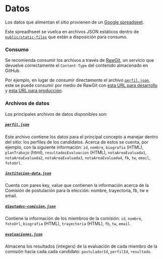 # Datos

Los datos que alimentan el sitio provienen de un [Google spreadseet](https://docs.google.com/spreadsheets/d/1pS2nfpWqdWsNHgZ6EtLGPFmrN_5zZRZShXd1BHJkR8k/pubhtml).

Este spreadhseet se vuelca en archivos JSON estáticos dentro de [`public/static-files`](public/static-files)
que están a disposición para consumo.

### Consumo

Se recomienda consumir los archivos a través de [RawGit](https://rawgit.com), un
servicio que devuelve correctamente el `Content-Type` del contenido almacenado en GitHub.

Por ejemplo, en lugar de consumir directamente el archivo [`perfil.json`](static-files/perfil.json),
este se puede consumir por medio de RawGit con [esta URL para desarrollo](https://rawgit.com/RedCiudadana/EleccionMP/master/public/static-files/perfil.json)
y [esta URL para producción](https://cdn.rawgit.com/RedCiudadana/EleccionMP/66272992/public/static-files/perfil.json).

### Archivos de datos

Los principales archivos de datos disponibles son:

##### [`perfil.json`](public/static-files/perfil.json)

Este archivo contiene los datos para el principal concepto a manejar dentro del sitio:
los perfiles de los candidatos. Acerca de estos se cuenta, por ejemplo, con la siguiente
información: `id`, `nombre`, `biografia` (HTML), `planTrabajo` (html), `resultadosEvaluacion` (HTML),
`notaAreaEvaluada1`, `notaAreaEvaluada2`, `notaAreaEvaluada3`, `notaAreaEvaluada4`,
`fb`, `tw`, `email`, `fotoUrl`.


##### [`institucion-data.json`](public/static-files/institucion-data.json)

Cuenta con pares key, value que contienen la información acerca de la Comisión de
postulación para la elección: nombre, trayectoria, fb, tw e email.


##### [`diputados-comision.json`](public/static-files/postuladores-comision.json)

Contiene la información de los miembros de la comisión: `id`, `nombre`, `fotoUrl`,
`biografia` (HTML), `trayectoria` (HTML), `fb`, `tw`, `email`.

##### [`evaluaciones.json`](public/static-files/evaluaciones.json)

Almacena los resultados (integers) de la evaluación de cada miembro de la comisión
hacia cada cada candidato: `postuladorId`, `perfilId`, `resultado`.
